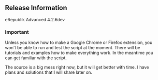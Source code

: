 ## Release Information
eRepublik Advanced 4.2.6dev

### Important
Unless you know how to make a Google Chrome or Firefox extension, you won't be able to run and test the script at the moment. There will be tutorials and examples how to make everything work. In the meantime you can get familiar with the script.

The source is a big mess right now, but it will get better with time. I have plans and solutions that I will share later on.
